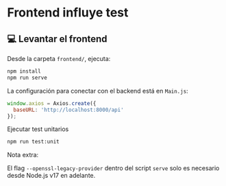# Frontend influye test

## 💻 Levantar el frontend

Desde la carpeta `frontend/`, ejecuta:
   
```bash
npm install
npm run serve
```

La configuración para conectar con el backend está en `Main.js`:

```js
window.axios = Axios.create({
  baseURL: 'http://localhost:8000/api'
});
```

Ejecutar test unitarios

```bash
npm run test:unit
```

Nota extra:

El flag `--openssl-legacy-provider` dentro del script `serve` solo es necesario desde Node.js v17 en adelante.
